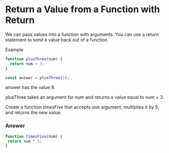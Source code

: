 # Return a Value from a Function with Return
We can pass values into a function with arguments. You can use a return statement to send a value back out of a function.

Example

```js
function plusThree(num) {
  return num + 3;
}

const answer = plusThree(5);
```

answer has the value 8.

plusThree takes an argument for num and returns a value equal to num + 3.

Create a function timesFive that accepts one argument, multiplies it by 5, and returns the new value.


### Answer

```js
function timesFive(num) {
 return num * 5;
}
```

